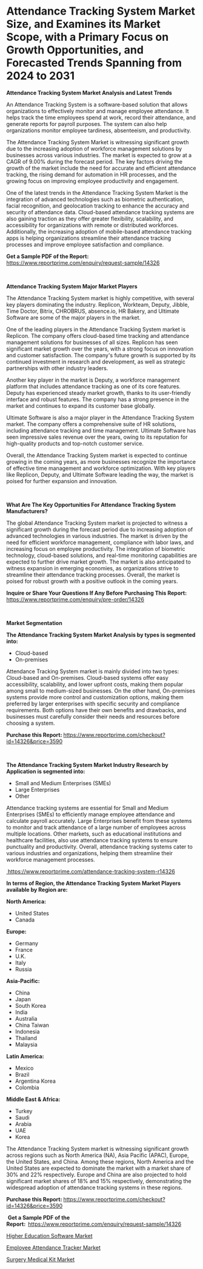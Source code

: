<p><h1>Attendance Tracking System Market Size, and Examines its Market Scope, with a Primary Focus on Growth Opportunities, and Forecasted Trends Spanning from 2024 to 2031</h1></p><p><strong>Attendance Tracking System Market Analysis and Latest Trends</strong></p>
<p><p>An Attendance Tracking System is a software-based solution that allows organizations to effectively monitor and manage employee attendance. It helps track the time employees spend at work, record their attendance, and generate reports for payroll purposes. The system can also help organizations monitor employee tardiness, absenteeism, and productivity.</p><p>The Attendance Tracking System Market is witnessing significant growth due to the increasing adoption of workforce management solutions by businesses across various industries. The market is expected to grow at a CAGR of 9.00% during the forecast period. The key factors driving the growth of the market include the need for accurate and efficient attendance tracking, the rising demand for automation in HR processes, and the growing focus on improving employee productivity and engagement.</p><p>One of the latest trends in the Attendance Tracking System Market is the integration of advanced technologies such as biometric authentication, facial recognition, and geolocation tracking to enhance the accuracy and security of attendance data. Cloud-based attendance tracking systems are also gaining traction as they offer greater flexibility, scalability, and accessibility for organizations with remote or distributed workforces. Additionally, the increasing adoption of mobile-based attendance tracking apps is helping organizations streamline their attendance tracking processes and improve employee satisfaction and compliance.</p></p>
<p><strong>Get a Sample PDF of the Report:&nbsp;</strong> <a href="https://www.reportprime.com/enquiry/request-sample/14326">https://www.reportprime.com/enquiry/request-sample/14326</a></p>
<p>&nbsp;</p>
<p><strong>Attendance Tracking System Major Market Players</strong></p>
<p><p>The Attendance Tracking System market is highly competitive, with several key players dominating the industry. Replicon, Workteam, Deputy, Jibble, Time Doctor, Bitrix, CHROBRUS, absence.io, HR Bakery, and Ultimate Software are some of the major players in the market.</p><p>One of the leading players in the Attendance Tracking System market is Replicon. The company offers cloud-based time tracking and attendance management solutions for businesses of all sizes. Replicon has seen significant market growth over the years, with a strong focus on innovation and customer satisfaction. The company's future growth is supported by its continued investment in research and development, as well as strategic partnerships with other industry leaders.</p><p>Another key player in the market is Deputy, a workforce management platform that includes attendance tracking as one of its core features. Deputy has experienced steady market growth, thanks to its user-friendly interface and robust features. The company has a strong presence in the market and continues to expand its customer base globally.</p><p>Ultimate Software is also a major player in the Attendance Tracking System market. The company offers a comprehensive suite of HR solutions, including attendance tracking and time management. Ultimate Software has seen impressive sales revenue over the years, owing to its reputation for high-quality products and top-notch customer service.</p><p>Overall, the Attendance Tracking System market is expected to continue growing in the coming years, as more businesses recognize the importance of effective time management and workforce optimization. With key players like Replicon, Deputy, and Ultimate Software leading the way, the market is poised for further expansion and innovation.</p></p>
<p>&nbsp;</p>
<p><strong>What Are The Key Opportunities For Attendance Tracking System Manufacturers?</strong></p>
<p><p>The global Attendance Tracking System market is projected to witness a significant growth during the forecast period due to increasing adoption of advanced technologies in various industries. The market is driven by the need for efficient workforce management, compliance with labor laws, and increasing focus on employee productivity. The integration of biometric technology, cloud-based solutions, and real-time monitoring capabilities are expected to further drive market growth. The market is also anticipated to witness expansion in emerging economies, as organizations strive to streamline their attendance tracking processes. Overall, the market is poised for robust growth with a positive outlook in the coming years.</p></p>
<p><strong>Inquire or Share Your Questions If Any Before Purchasing This Report:</strong> <a href="https://www.reportprime.com/enquiry/pre-order/14326">https://www.reportprime.com/enquiry/pre-order/14326</a></p>
<p>&nbsp;</p>
<p><strong>Market Segmentation</strong></p>
<p><strong>The Attendance Tracking System Market Analysis by types is segmented into:</strong></p>
<p><ul><li>Cloud-based</li><li>On-premises</li></ul></p>
<p><p>Attendance Tracking System market is mainly divided into two types: Cloud-based and On-premises. Cloud-based systems offer easy accessibility, scalability, and lower upfront costs, making them popular among small to medium-sized businesses. On the other hand, On-premises systems provide more control and customization options, making them preferred by larger enterprises with specific security and compliance requirements. Both options have their own benefits and drawbacks, and businesses must carefully consider their needs and resources before choosing a system.</p></p>
<p><strong>Purchase this Report:&nbsp;</strong><a href="https://www.reportprime.com/checkout?id=14326&price=3590">https://www.reportprime.com/checkout?id=14326&price=3590</a></p>
<p>&nbsp;</p>
<p><strong>The Attendance Tracking System Market Industry Research by Application is segmented into:</strong></p>
<p><ul><li>Small and Medium Enterprises (SMEs)</li><li>Large Enterprises</li><li>Other</li></ul></p>
<p><p>Attendance tracking systems are essential for Small and Medium Enterprises (SMEs) to efficiently manage employee attendance and calculate payroll accurately. Large Enterprises benefit from these systems to monitor and track attendance of a large number of employees across multiple locations. Other markets, such as educational institutions and healthcare facilities, also use attendance tracking systems to ensure punctuality and productivity. Overall, attendance tracking systems cater to various industries and organizations, helping them streamline their workforce management processes.</p></p>
<p><a href="https://www.reportprime.com/attendance-tracking-system-r14326">&nbsp;https://www.reportprime.com/attendance-tracking-system-r14326</a></p>
<p><strong>In terms of Region, the Attendance Tracking System Market Players available by Region are:</strong></p>
<p>
    <p> <strong> North America: </strong>
        <ul>
            <li>United States</li>
            <li>Canada</li>
        </ul>
        </p> 
    <p> <strong> Europe: </strong>
        <ul>
            <li>Germany</li>
            <li>France</li>
            <li>U.K.</li>
            <li>Italy</li>
            <li>Russia</li>
        </ul>
        </p> 
    <p> <strong> Asia-Pacific: </strong>
        <ul>
            <li>China</li>
            <li>Japan</li>
            <li>South Korea</li>
            <li>India</li>
            <li>Australia</li>
            <li>China Taiwan</li>
            <li>Indonesia</li>
            <li>Thailand</li>
            <li>Malaysia</li>
        </ul>
        </p> 
    <p> <strong> Latin America: </strong>
        <ul>
            <li>Mexico</li>
            <li>Brazil</li>
            <li>Argentina Korea</li>
            <li>Colombia</li>
        </ul>
        </p> 
    <p> <strong> Middle East & Africa: </strong>
        <ul>
            <li>Turkey</li>
            <li>Saudi</li>
            <li>Arabia</li>
            <li>UAE</li>
            <li>Korea</li>
        </ul>
    </p>
    </p>
<p><p>The Attendance Tracking System market is witnessing significant growth across regions such as North America (NA), Asia Pacific (APAC), Europe, the United States, and China. Among these regions, North America and the United States are expected to dominate the market with a market share of 30% and 22% respectively. Europe and China are also projected to hold significant market shares of 18% and 15% respectively, demonstrating the widespread adoption of attendance tracking systems in these regions.</p></p>
<p><strong>Purchase this Report: </strong><a href="https://www.reportprime.com/checkout?id=14326&price=3590">https://www.reportprime.com/checkout?id=14326&price=3590</a></p>
<p>&nbsp;<strong>Get a Sample PDF of the Report:&nbsp;&nbsp;</strong><a href="https://www.reportprime.com/enquiry/request-sample/14326">https://www.reportprime.com/enquiry/request-sample/14326</a></p>
<p><strong></strong></p>
<p><p><a href="https://github.com/btwcqfvq34/Market-Research-Report-List-1/blob/main/higher-education-software-market.md">Higher Education Software Market</a></p><p><a href="https://github.com/anggakarna133/Market-Research-Report-List-1/blob/main/employee-attendance-tracker-market.md">Employee Attendance Tracker Market</a></p><p><a href="https://view.publitas.com/reportprime-1/surgery-medical-kit-market-analysis-report-global-insights-by-region-type-gloves-mask-scalpel-others-and-application-obstetrics-and-gynecology-orthopedics-otorhinolaryngology-neurosurgery-other-from-2024-to-2031/">Surgery Medical Kit Market</a></p></p>